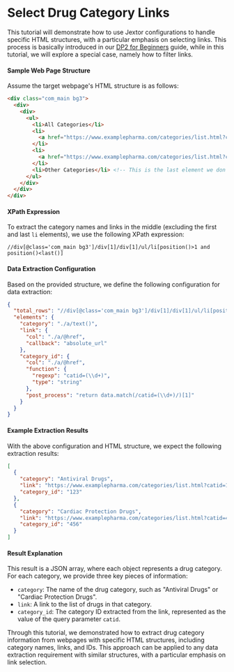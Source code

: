 #  Select Drug Category Links
This tutorial will demonstrate how to use Jextor configurations to handle specific HTML structures, with a particular emphasis on selecting links. This process is basically introduced in our [DP2 for Beginners](https://github.com/HzaCode/DP2-for-Beginners/blob/main/Jexter%20Configuration%EF%BC%9AExtracting%20the%20Category%20in%20'category_step'.md) guide, while in this tutorial, we will explore a special case, namely how to filter links.





#### Sample Web Page Structure

Assume the target webpage's HTML structure is as follows:

```html
<div class="com_main bg3">
  <div>
    <div>
      <ul>
        <li>All Categories</li>
        <li>
          <a href="https://www.examplepharma.com/categories/list.html?catid=123">Antiviral Drugs</a>
        </li>
        <li>
          <a href="https://www.examplepharma.com/categories/list.html?catid=456">Cardiac Protection Drugs</a>
        </li>
        <li>Other Categories</li> <!-- This is the last element we don't need -->
      </ul>
    </div>
  </div>
</div>
```

#### XPath Expression

To extract the category names and links in the middle (excluding the first and last `li` elements), we use the following XPath expression:

```
//div[@class='com_main bg3']/div[1]/div[1]/ul/li[position()>1 and position()<last()]
```

#### Data Extraction Configuration

Based on the provided structure, we define the following  configuration for data extraction:

```json
{
  "total_rows": "//div[@class='com_main bg3']/div[1]/div[1]/ul/li[position()>1 and position()<last()]",
  "elements": {
    "category": "./a/text()",
    "link": {
      "col": "./a/@href",
      "callback": "absolute_url"
    },
    "category_id": {
      "col": "./a/@href",
      "function": {
        "regexp": "catid=(\\d+)",
        "type": "string"
      },
      "post_process": "return data.match(/catid=(\\d+)/)[1]"
    }
  }
}
```

#### Example Extraction Results

With the above configuration and HTML structure, we expect the following extraction results:

```json
[
  {
    "category": "Antiviral Drugs",
    "link": "https://www.examplepharma.com/categories/list.html?catid=123",
    "category_id": "123"
  },
  {
    "category": "Cardiac Protection Drugs",
    "link": "https://www.examplepharma.com/categories/list.html?catid=456",
    "category_id": "456"
  }
]
```

#### Result Explanation

This result is a JSON array, where each object represents a drug category. For each category, we provide three key pieces of information:

- `category`: The name of the drug category, such as "Antiviral Drugs" or "Cardiac Protection Drugs".
- `link`: A link to the list of drugs in that category.
- `category_id`: The category ID extracted from the link, represented as the value of the query parameter `catid`.

Through this tutorial, we demonstrated how to extract drug category information from webpages with specific HTML structures, including category names, links, and IDs. This approach can be applied to any data extraction requirement with similar structures, with a particular emphasis on link selection.

